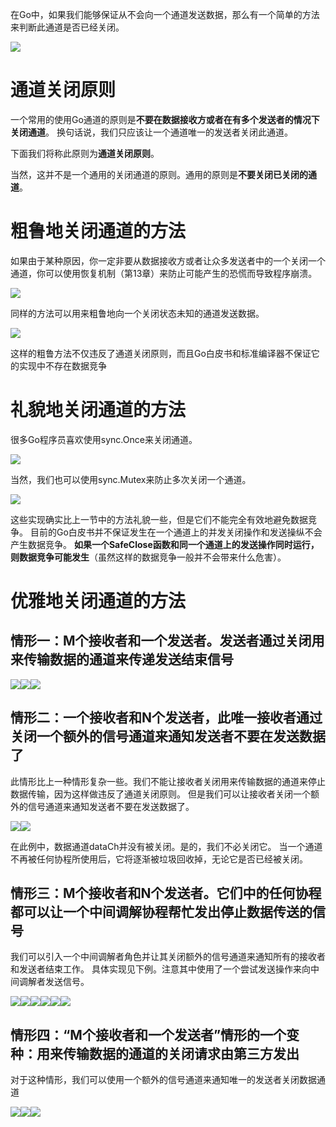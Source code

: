 在Go中，如果我们能够保证从不会向一个通道发送数据，那么有一个简单的方法来判断此通道是否已经关闭。

![](images/38-1.png)

# 通道关闭原则

一个常用的使用Go通道的原则是**不要在数据接收方或者在有多个发送者的情况下关闭通道**。 换句话说，我们只应该让一个通道唯一的发送者关闭此通道。

下面我们将称此原则为**通道关闭原则**。

当然，这并不是一个通用的关闭通道的原则。通用的原则是**不要关闭已关闭的通道**。 

# 粗鲁地关闭通道的方法

如果由于某种原因，你一定非要从数据接收方或者让众多发送者中的一个关闭一个通道，你可以使用恢复机制（第13章）来防止可能产生的恐慌而导致程序崩溃。

![](images/38-2.png)

同样的方法可以用来粗鲁地向一个关闭状态未知的通道发送数据。

![](images/38-3.png)

这样的粗鲁方法不仅违反了通道关闭原则，而且Go白皮书和标准编译器不保证它的实现中不存在数据竞争

# 礼貌地关闭通道的方法

很多Go程序员喜欢使用sync.Once来关闭通道。

![](images/38-4.png)

当然，我们也可以使用sync.Mutex来防止多次关闭一个通道。

![](images/38-5.png)

这些实现确实比上一节中的方法礼貌一些，但是它们不能完全有效地避免数据竞争。 目前的Go白皮书并不保证发生在一个通道上的并发关闭操作和发送操纵不会产生数据竞争。 **如果一个SafeClose函数和同一个通道上的发送操作同时运行，则数据竞争可能发生**（虽然这样的数据竞争一般并不会带来什么危害）。

# 优雅地关闭通道的方法

## 情形一：M个接收者和一个发送者。发送者通过关闭用来传输数据的通道来传递发送结束信号

![](images/38-6.png)![](images/38-7.png)![](images/38-8.png)

## 情形二：一个接收者和N个发送者，此唯一接收者通过关闭一个额外的信号通道来通知发送者不要在发送数据了

此情形比上一种情形复杂一些。我们不能让接收者关闭用来传输数据的通道来停止数据传输，因为这样做违反了通道关闭原则。 但是我们可以让接收者关闭一个额外的信号通道来通知发送者不要在发送数据了。

![](images/38-9.png)![](images/38-10.png)

在此例中，数据通道dataCh并没有被关闭。是的，我们不必关闭它。 当一个通道不再被任何协程所使用后，它将逐渐被垃圾回收掉，无论它是否已经被关闭。

## 情形三：M个接收者和N个发送者。它们中的任何协程都可以让一个中间调解协程帮忙发出停止数据传送的信号

我们可以引入一个中间调解者角色并让其关闭额外的信号通道来通知所有的接收者和发送者结束工作。 具体实现见下例。注意其中使用了一个尝试发送操作来向中间调解者发送信号。

![](images/38-11.png)![](images/38-12.png)![](images/38-13.png)![](images/38-14.png)![](images/38-15.png)![](images/38-16.png)

## 情形四：“M个接收者和一个发送者”情形的一个变种：用来传输数据的通道的关闭请求由第三方发出

对于这种情形，我们可以使用一个额外的信号通道来通知唯一的发送者关闭数据通道

![](images/38-17.png)![](images/38-18.png)![](images/38-19.png)